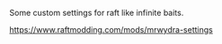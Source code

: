 Some custom settings for raft like infinite baits.

https://www.raftmodding.com/mods/mrwydra-settings
